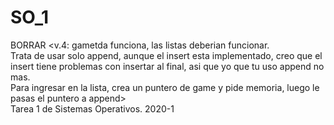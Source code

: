 # SO_1
BORRAR <v.4: gametda funciona, las listas deberian funcionar. <br /> Trata de usar solo append, aunque el insert esta implementado, creo que el
 insert tiene problemas con insertar al final, asi que yo que tu uso append no mas.
 <br />Para ingresar en la lista, crea un puntero de game y pide memoria, luego le pasas el puntero a append> <br />
Tarea 1 de Sistemas Operativos. 2020-1
